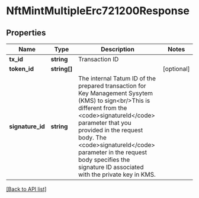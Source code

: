 # NftMintMultipleErc721200Response

## Properties

Name | Type | Description | Notes
------------ | ------------- | ------------- | -------------
**tx_id** | **string** | Transaction ID |
**token_id** | **string[]** |  | [optional]
**signature_id** | **string** | The internal Tatum ID of the prepared transaction for Key Management Sysytem (KMS) to sign&lt;br/&gt;This is different from the &lt;code&gt;signatureId&lt;/code&gt; parameter that you provided in the request body. The &lt;code&gt;signatureId&lt;/code&gt; parameter in the request body specifies the signature ID associated with the private key in KMS. |

[[Back to API list]](../../README.md#api-endpoints)
